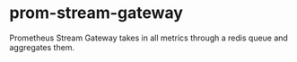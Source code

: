 # prom-stream-gateway
Prometheus Stream Gateway takes in all metrics through a redis queue and aggregates them.
